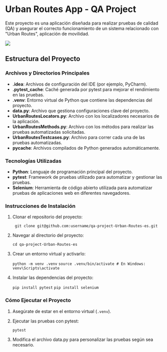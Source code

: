 # Urban Routes App - QA Project

Este proyecto es una aplicación diseñada para realizar pruebas de calidad (QA) y asegurar el correcto funcionamiento de un sistema relacionado con "Urban Routes", aplicación de movilidad.

![](https://i.postimg.cc/Y96XHZ22/Urban-Routes.png)

## Estructura del Proyecto

### Archivos y Directorios Principales

-   **.idea**: Archivos de configuración del IDE (por ejemplo, PyCharm).
-   **.pytest_cache**: Caché generada por pytest para mejorar el rendimiento en las pruebas.
-   **.venv**: Entorno virtual de Python que contiene las dependencias del proyecto.
-   **data.py**: Archivo que gestiona configuraciones clave del proyecto.
-   **UrbanRoutesLocators.py**: Archivo con los localizadores necesarios de la aplicación.
-   **UrbanRoutesMethods.py**: Archivo con los métodos para realizar las pruebas automatizadas solicitadas.
-   **UrbanRoutesTestcases.py**: Archivo para correr cada una de las pruebas automatizadas.
-   ****pycache****: Archivos compilados de Python generados automáticamente.

### Tecnologías Utilizadas

-   **Python**: Lenguaje de programación principal del proyecto.
-   **pytest**: Framework de pruebas utilizado para automatizar y gestionar las pruebas.
-   **Selenium**: Herramienta de código abierto utilizada para automatizar pruebas de aplicaciones web en diferentes navegadores.

### Instrucciones de Instalación

1.  Clonar el repositorio del proyecto:
    
    ` git clone git@github.com:username/qa-project-Urban-Routes-es.git`
    
2.  Navegar al directorio del proyecto:
    
    `cd qa-project-Urban-Routes-es`
    
3.  Crear un entorno virtual y activarlo:
    
    `python -m venv .venv` `source .venv/bin/activate # En Windows: venv\Scripts\activate`
    
4.  Instalar las dependencias del proyecto:
    
    `pip install pytest`
    `pip install selenium`

### Cómo Ejecutar el Proyecto

1.  Asegúrate de estar en el entorno virtual (`.venv`).
    
2.  Ejecutar las pruebas con pytest:
    
    `pytest`

3.  Modifica el archivo data.py para personalizar las pruebas según sea necesario.